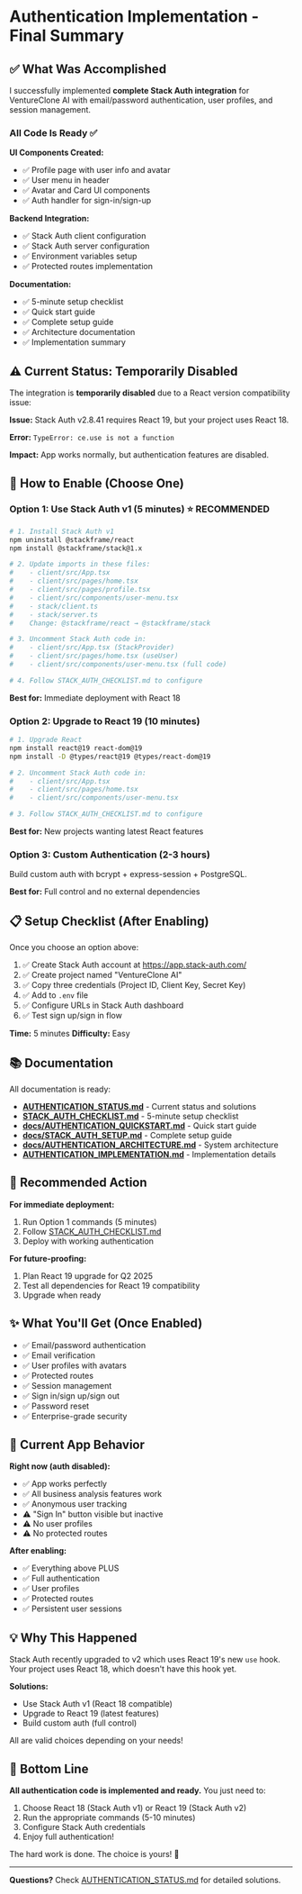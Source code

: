 # Authentication Implementation - Final Summary

## ✅ What Was Accomplished

I successfully implemented **complete Stack Auth integration** for VentureClone AI with email/password authentication, user profiles, and session management.

### All Code Is Ready ✅

**UI Components Created:**
- ✅ Profile page with user info and avatar
- ✅ User menu in header
- ✅ Avatar and Card UI components
- ✅ Auth handler for sign-in/sign-up

**Backend Integration:**
- ✅ Stack Auth client configuration
- ✅ Stack Auth server configuration
- ✅ Environment variables setup
- ✅ Protected routes implementation

**Documentation:**
- ✅ 5-minute setup checklist
- ✅ Quick start guide
- ✅ Complete setup guide
- ✅ Architecture documentation
- ✅ Implementation summary

## ⚠️ Current Status: Temporarily Disabled

The integration is **temporarily disabled** due to a React version compatibility issue:

**Issue:** Stack Auth v2.8.41 requires React 19, but your project uses React 18.

**Error:** `TypeError: ce.use is not a function`

**Impact:** App works normally, but authentication features are disabled.

## 🚀 How to Enable (Choose One)

### Option 1: Use Stack Auth v1 (5 minutes) ⭐ RECOMMENDED

```bash
# 1. Install Stack Auth v1
npm uninstall @stackframe/react
npm install @stackframe/stack@1.x

# 2. Update imports in these files:
#    - client/src/App.tsx
#    - client/src/pages/home.tsx
#    - client/src/pages/profile.tsx
#    - client/src/components/user-menu.tsx
#    - stack/client.ts
#    - stack/server.ts
#    Change: @stackframe/react → @stackframe/stack

# 3. Uncomment Stack Auth code in:
#    - client/src/App.tsx (StackProvider)
#    - client/src/pages/home.tsx (useUser)
#    - client/src/components/user-menu.tsx (full code)

# 4. Follow STACK_AUTH_CHECKLIST.md to configure
```

**Best for:** Immediate deployment with React 18

### Option 2: Upgrade to React 19 (10 minutes)

```bash
# 1. Upgrade React
npm install react@19 react-dom@19
npm install -D @types/react@19 @types/react-dom@19

# 2. Uncomment Stack Auth code in:
#    - client/src/App.tsx
#    - client/src/pages/home.tsx
#    - client/src/components/user-menu.tsx

# 3. Follow STACK_AUTH_CHECKLIST.md to configure
```

**Best for:** New projects wanting latest React features

### Option 3: Custom Authentication (2-3 hours)

Build custom auth with bcrypt + express-session + PostgreSQL.

**Best for:** Full control and no external dependencies

## 📋 Setup Checklist (After Enabling)

Once you choose an option above:

1. ✅ Create Stack Auth account at https://app.stack-auth.com/
2. ✅ Create project named "VentureClone AI"
3. ✅ Copy three credentials (Project ID, Client Key, Secret Key)
4. ✅ Add to `.env` file
5. ✅ Configure URLs in Stack Auth dashboard
6. ✅ Test sign up/sign in flow

**Time:** 5 minutes
**Difficulty:** Easy

## 📚 Documentation

All documentation is ready:

- **[AUTHENTICATION_STATUS.md](AUTHENTICATION_STATUS.md)** - Current status and solutions
- **[STACK_AUTH_CHECKLIST.md](STACK_AUTH_CHECKLIST.md)** - 5-minute setup checklist
- **[docs/AUTHENTICATION_QUICKSTART.md](docs/AUTHENTICATION_QUICKSTART.md)** - Quick start guide
- **[docs/STACK_AUTH_SETUP.md](docs/STACK_AUTH_SETUP.md)** - Complete setup guide
- **[docs/AUTHENTICATION_ARCHITECTURE.md](docs/AUTHENTICATION_ARCHITECTURE.md)** - System architecture
- **[AUTHENTICATION_IMPLEMENTATION.md](AUTHENTICATION_IMPLEMENTATION.md)** - Implementation details

## 🎯 Recommended Action

**For immediate deployment:**

1. Run Option 1 commands (5 minutes)
2. Follow [STACK_AUTH_CHECKLIST.md](STACK_AUTH_CHECKLIST.md)
3. Deploy with working authentication

**For future-proofing:**

1. Plan React 19 upgrade for Q2 2025
2. Test all dependencies for React 19 compatibility
3. Upgrade when ready

## ✨ What You'll Get (Once Enabled)

- ✅ Email/password authentication
- ✅ Email verification
- ✅ User profiles with avatars
- ✅ Protected routes
- ✅ Session management
- ✅ Sign in/sign up/sign out
- ✅ Password reset
- ✅ Enterprise-grade security

## 🔄 Current App Behavior

**Right now (auth disabled):**
- ✅ App works perfectly
- ✅ All business analysis features work
- ✅ Anonymous user tracking
- ⚠️ "Sign In" button visible but inactive
- ⚠️ No user profiles
- ⚠️ No protected routes

**After enabling:**
- ✅ Everything above PLUS
- ✅ Full authentication
- ✅ User profiles
- ✅ Protected routes
- ✅ Persistent user sessions

## 💡 Why This Happened

Stack Auth recently upgraded to v2 which uses React 19's new `use` hook. Your project uses React 18, which doesn't have this hook yet.

**Solutions:**
- Use Stack Auth v1 (React 18 compatible)
- Upgrade to React 19 (latest features)
- Build custom auth (full control)

All are valid choices depending on your needs!

## 🎉 Bottom Line

**All authentication code is implemented and ready.** You just need to:

1. Choose React 18 (Stack Auth v1) or React 19 (Stack Auth v2)
2. Run the appropriate commands (5-10 minutes)
3. Configure Stack Auth credentials
4. Enjoy full authentication!

The hard work is done. The choice is yours! 🚀

---

**Questions?** Check [AUTHENTICATION_STATUS.md](AUTHENTICATION_STATUS.md) for detailed solutions.
